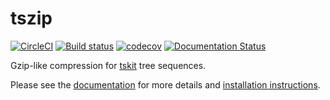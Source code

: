 # tszip
[![CircleCI](https://circleci.com/gh/tskit-dev/tszip.svg?style=svg)](https://circleci.com/gh/tskit-dev/tszip) [![Build status](https://ci.appveyor.com/api/projects/status/792u70f5yndxcpes?svg=true)](https://ci.appveyor.com/project/tskit-dev/tszip) [![codecov](https://codecov.io/gh/tskit-dev/tszip/branch/master/graph/badge.svg)](https://codecov.io/gh/tskit-dev/tszip) [![Documentation Status](https://readthedocs.org/projects/tszip/badge/?version=latest)](https://tszip.readthedocs.io/en/latest/?badge=latest)

Gzip-like compression for [tskit](https://tskit.readthedocs.io/) tree sequences.

Please see the [documentation](https://tszip.readthedocs.io/) for more details
and [installation instructions](https://tszip.readthedocs.io/en/latest/installation.html).
